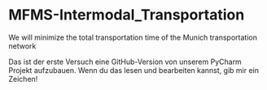 # MFMS-Intermodal_Transportation
We will minimize the total transportation time of the Munich transportation network


Das ist der erste Versuch eine GitHub-Version von unserem PyCharm Projekt aufzubauen. Wenn du das lesen und bearbeiten kannst, gib mir ein Zeichen! 
